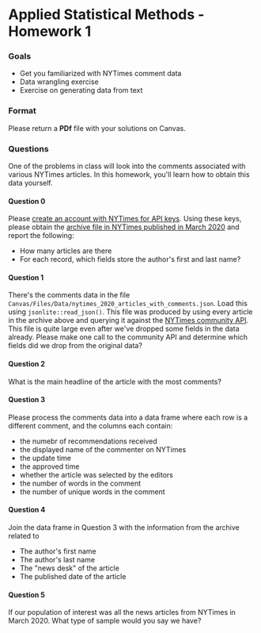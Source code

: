 # Applied Statistical Methods - Homework 1

### Goals
- Get you familiarized with NYTimes comment data
- Data wrangling exercise
- Exercise on generating data from text

### Format
Please return a **PDf** file with your solutions on Canvas.

### Questions
One of the problems in class will look into the comments associated
with various NYTimes articles. In this homework, you'll learn how to
obtain this data yourself.

#### Question 0
Please [create an account with NYTimes for API keys](https://developer.nytimes.com/get-started).
Using these keys, please obtain the [archive file in NYTimes published in March 2020](https://developer.nytimes.com/docs/archive-product/1/overview) and report the following:
- How many articles are there
- For each record, which fields store the author's first and last name?

#### Question 1
There's the comments data in the file `Canvas/Files/Data/nytimes_2020_articles_with_comments.json`.
Load this using `jsonlite::read_json()`. This file was produced by using every article in the archive
above and querying it against the [NYTimes community API](https://developer.nytimes.com/docs/community-api-product/1/overview). This file is quite large even after we've dropped some fields in the data already.
Please make one call to the community API and determine which fields did we drop from the original data?

#### Question 2
What is the main headline of the article with the most comments?

#### Question 3
Please process the comments data into a data frame where each row is a different comment, 
and the columns each contain:
- the numebr of recommendations received
- the displayed name of the commenter on NYTimes
- the update time
- the approved time
- whether the article was selected by the editors
- the number of words in the comment
- the number of unique words in the comment

#### Question 4
Join the data frame in Question 3 with the information from the archive related to
- The author's first name
- The author's last name
- The "news desk" of the article
- The published date of the article

#### Question 5
If our population of interest was all the news articles from NYTimes in March 2020.
What type of sample would you say we have?
